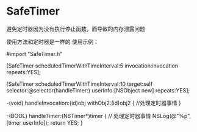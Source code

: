 # SafeTimer
避免定时器因为没有执行停止函数，而导致的内存泄露问题

使用方法和定时器是一样的
使用示例：

#import "SafeTimer.h"

[SafeTimer scheduledTimerWithTimeInterval:5 invocation:invocation repeats:YES];

[SafeTimer scheduledTimerWithTimeInterval:10 target:self selector:@selector(handleTimer:) userInfo:[NSObject new] repeats:YES];


-(void) handleInvocation:(id)obj withObj2:(id)obj2
{
    //处理定时器事情
}

-(BOOL) handleTimer:(NSTimer*)timer
{ 
    // 处理定时器事情
    NSLog(@"%p", [timer userInfo]);
    return YES;
}
